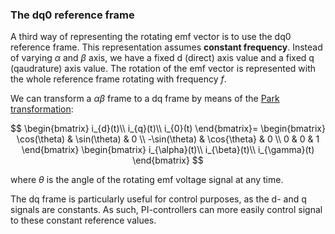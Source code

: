 ### The dq0 reference frame

A third way of representing the rotating emf vector is to use the dq0 reference frame. This representation assumes **constant frequency**.
Instead of varying $\alpha$ and $\beta$ axis, we have a fixed d (direct) axis value and a fixed q (qaudrature) axis value.
The rotation of the emf vector is represented with the whole reference frame rotating with frequency $f$.

We can transform a $\alpha\beta$ frame to a dq frame by means of the [Park transformation](https://en.wikipedia.org/wiki/Direct-quadrature-zero_transformation):

$$
\begin{bmatrix}
i_{d}(t)\\
i_{q}(t)\\
i_{0}(t)
\end{bmatrix}=
\begin{bmatrix}
\cos(\theta) & \sin(\theta) & 0 \\
-\sin(\theta) & \cos{\theta} & 0 \\
0 & 0 & 1
\end{bmatrix}
\begin{bmatrix}
i_{\alpha}(t)\\
i_{\beta}(t)\\
i_{\gamma}(t)
\end{bmatrix}
$$

where $\theta$ is the angle of the rotating emf voltage signal at any time.

The dq frame is particularly useful for control purposes, as the d- and q signals are constants.
As such, PI-controllers can more easily control signal to these constant reference values.
